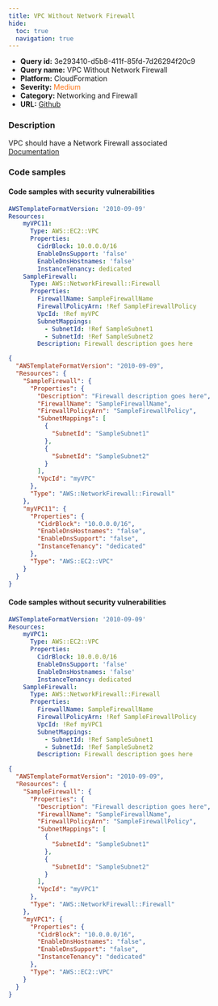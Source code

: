 ```yaml
---
title: VPC Without Network Firewall
hide:
  toc: true
  navigation: true
---
```


<style>
  .highlight .hll {
    background-color: #ff171742;
  }
  .md-content {
    max-width: 1100px;
    margin: 0 auto;
  }
</style>

-   **Query id:** 3e293410-d5b8-411f-85fd-7d26294f20c9
-   **Query name:** VPC Without Network Firewall
-   **Platform:** CloudFormation
-   **Severity:** <span style="color:#ff7213">Medium</span>
-   **Category:** Networking and Firewall
-   **URL:** [Github](https://github.com/Checkmarx/kics/tree/master/assets/queries/cloudFormation/aws/vpc_without_network_firewall)

### Description
VPC should have a Network Firewall associated<br>
[Documentation](https://docs.aws.amazon.com/AWSCloudFormation/latest/UserGuide/aws-resource-networkfirewall-firewall.html#cfn-networkfirewall-firewall-vpcid)

### Code samples
#### Code samples with security vulnerabilities
```yaml title="Positive test num. 1 - yaml file" hl_lines="3"
AWSTemplateFormatVersion: '2010-09-09'
Resources:
    myVPC11:
      Type: AWS::EC2::VPC
      Properties:
        CidrBlock: 10.0.0.0/16
        EnableDnsSupport: 'false'
        EnableDnsHostnames: 'false'
        InstanceTenancy: dedicated
    SampleFirewall:
      Type: AWS::NetworkFirewall::Firewall
      Properties:
        FirewallName: SampleFirewallName
        FirewallPolicyArn: !Ref SampleFirewallPolicy
        VpcId: !Ref myVPC
        SubnetMappings:
          - SubnetId: !Ref SampleSubnet1
          - SubnetId: !Ref SampleSubnet2
        Description: Firewall description goes here

```
```json title="Positive test num. 2 - json file" hl_lines="21"
{
  "AWSTemplateFormatVersion": "2010-09-09",
  "Resources": {
    "SampleFirewall": {
      "Properties": {
        "Description": "Firewall description goes here",
        "FirewallName": "SampleFirewallName",
        "FirewallPolicyArn": "SampleFirewallPolicy",
        "SubnetMappings": [
          {
            "SubnetId": "SampleSubnet1"
          },
          {
            "SubnetId": "SampleSubnet2"
          }
        ],
        "VpcId": "myVPC"
      },
      "Type": "AWS::NetworkFirewall::Firewall"
    },
    "myVPC11": {
      "Properties": {
        "CidrBlock": "10.0.0.0/16",
        "EnableDnsHostnames": "false",
        "EnableDnsSupport": "false",
        "InstanceTenancy": "dedicated"
      },
      "Type": "AWS::EC2::VPC"
    }
  }
}

```


#### Code samples without security vulnerabilities
```yaml title="Negative test num. 1 - yaml file"
AWSTemplateFormatVersion: '2010-09-09'
Resources:
    myVPC1:
      Type: AWS::EC2::VPC
      Properties:
        CidrBlock: 10.0.0.0/16
        EnableDnsSupport: 'false'
        EnableDnsHostnames: 'false'
        InstanceTenancy: dedicated
    SampleFirewall:
      Type: AWS::NetworkFirewall::Firewall
      Properties:
        FirewallName: SampleFirewallName
        FirewallPolicyArn: !Ref SampleFirewallPolicy
        VpcId: !Ref myVPC1
        SubnetMappings:
          - SubnetId: !Ref SampleSubnet1
          - SubnetId: !Ref SampleSubnet2
        Description: Firewall description goes here

```
```json title="Negative test num. 2 - json file"
{
  "AWSTemplateFormatVersion": "2010-09-09",
  "Resources": {
    "SampleFirewall": {
      "Properties": {
        "Description": "Firewall description goes here",
        "FirewallName": "SampleFirewallName",
        "FirewallPolicyArn": "SampleFirewallPolicy",
        "SubnetMappings": [
          {
            "SubnetId": "SampleSubnet1"
          },
          {
            "SubnetId": "SampleSubnet2"
          }
        ],
        "VpcId": "myVPC1"
      },
      "Type": "AWS::NetworkFirewall::Firewall"
    },
    "myVPC1": {
      "Properties": {
        "CidrBlock": "10.0.0.0/16",
        "EnableDnsHostnames": "false",
        "EnableDnsSupport": "false",
        "InstanceTenancy": "dedicated"
      },
      "Type": "AWS::EC2::VPC"
    }
  }
}

```
